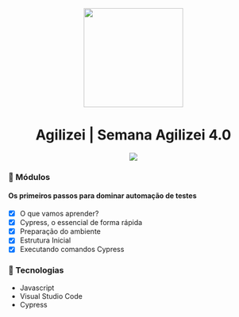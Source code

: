 <div align="center">
    <img src="" width="200">
    <h1>Agilizei | Semana Agilizei 4.0</h1>
</div>

<div align="center">
    <img src="video.mp4">
</div>


### :memo: Módulos

#### Os primeiros passos para dominar automação de testes
- [x] O que vamos aprender?
- [x] Cypress, o essencial de forma rápida
- [x] Preparação do ambiente
- [x] Estrutura Inicial
- [x] Executando comandos Cypress

### :hammer: Tecnologias
<ul>
    <li>Javascript</li>
    <li>Visual Studio Code</li>
    <li>Cypress</li>
</ul>
